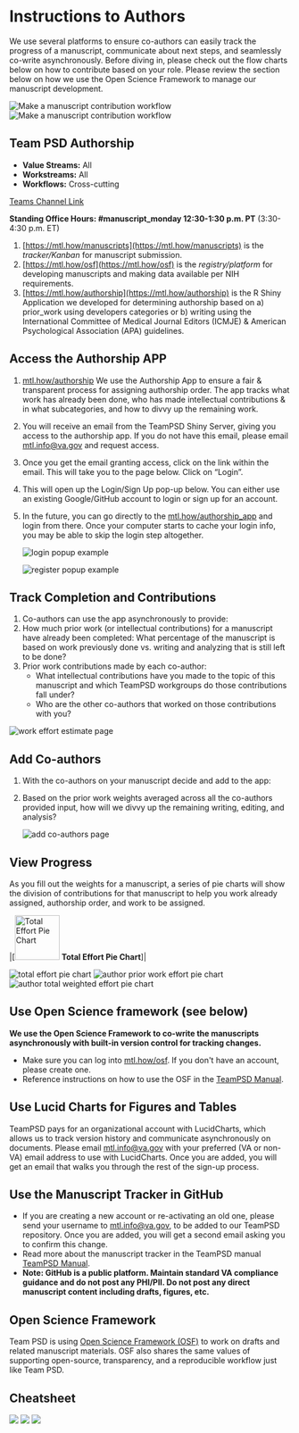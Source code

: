 # Instructions to Authors

We use several platforms to ensure co-authors can easily track the progress of a manuscript, communicate about next steps, and seamlessly co-write asynchronously. Before diving in, please check out the flow charts below on how to contribute based on your role. Please review the section below on how we use the Open Science Framework to manage our manuscript development.

![Make a manuscript contribution workflow](https://github.com/lzim/teampsd/blob/gh-pages/images/ch7_s1_manuscript_workflow.PNG)
![Make a manuscript contribution workflow](https://raw.githubusercontent.com/lzim/teampsd/gh-pages/images/ch7_s1_manuscript_workflow.PNG)


## Team PSD Authorship

- **Value Streams:** All
- **Workstreams:** All
- **Workflows:** Cross-cutting

[Teams Channel Link](https://teams.microsoft.com/l/message/19:d15133fbfb4d4c3a8c81701292b1890d@thread.skype/1678231137133?tenantId=e95f1b23-abaf-45ee-821d-b7ab251ab3bf&groupId=1db500d5-0d01-4254-af42-ad3f78bafacd&parentMessageId=1678231137133&teamName=teampsd_vha&channelName=training_workflow&createdTime=1678231137133&allowXTenantAccess=false)

**Standing Office Hours: #manuscript_monday 12:30-1:30 p.m. PT** (3:30-4:30 p.m. ET)

1. [https://mtl.how/manuscripts](https://mtl.how/manuscripts) is the _tracker/Kanban_ for manuscript submission.
2. [https://mtl.how/osf](https://mtl.how/osf) is the _registry/platform_ for developing manuscripts and making data available per NIH requirements.
3. [https://mtl.how/authorship](https://mtl.how/authorship) is the R Shiny Application we developed for determining authorship based on a) prior_work using developers categories or b) writing using the International Committee of Medical Journal Editors (ICMJE) & American Psychological Association (APA) guidelines.

## Access the Authorship APP

1. [mtl.how/authorship](mtl.how/authorship) We use the Authorship App to ensure a fair & transparent process for assigning authorship order. The app tracks what work has already been done, who has made intellectual contributions & in what subcategories, and how to divvy up the remaining work.
2. You will receive an email from the TeamPSD Shiny Server, giving you access to the authorship app. If you do not have this email, please email [mtl.info@va.gov](mtl.info@va.gov) and request access.
3. Once you get the email granting access, click on the link within the email. This will take you to the page below. Click on “Login”.
4. This will open up the Login/Sign Up pop-up below. You can either use an existing Google/GitHub account to login or sign up for an account.
5. In the future, you can go directly to the [mtl.how/authorship_app](mtl.how/authorship_app) and login from there. Once your computer starts to cache your login info, you may be able to skip the login step altogether.

    ![login popup example](https://github.com/lzim/teampsd/blob/gh-pages/images/ch7_s2_login1.png (Click the login button.))

    ![register popup example](https://github.com/lzim/teampsd/blob/gh-pages/images/ch7_s2_login2.png (Register if you don't have an account))

## Track Completion and Contributions

1. Co-authors can use the app asynchronously to provide:
2. How much prior work (or intellectual contributions) for a manuscript have already been completed: What percentage of the manuscript is based on work previously done vs. writing and analyzing that is still left to be done?
3. Prior work contributions made by each co-author:
    - What intellectual contributions have you made to the topic of this manuscript and which TeamPSD workgroups do those contributions fall under?
    - Who are the other co-authors that worked on those contributions with you?

![work effort estimate page](https://github.com/lzim/teampsd/blob/gh-pages/images/ch7_s3_work_effort.png (Work effort estimate page))

## Add Co-authors

1. With the co-authors on your manuscript decide and add to the app:
2. Based on the prior work weights averaged across all the co-authors provided input, how will we divvy up the remaining writing, editing, and analysis?

    ![add co-authors page](https://github.com/lzim/teampsd/blob/gh-pages/images/ch7_s4_co_authors.png (Add co-authors on this page))

## View Progress

As you fill out the weights for a manuscript, a series of pie charts will show the division of contributions for that manuscript to help you work already assigned, authorship order, and work to be assigned.

|[<img src = "https://github.com/lzim/teampsd/blob/gh-pages/images/ch7_s5_view_progress1.png" alt = "Total Effort Pie Chart" height = "80" width = "80"> **Total Effort Pie Chart**]|

![total effort pie chart](https://github.com/lzim/teampsd/blob/gh-pages/images/ch7_s5_view_progress1.png (Total effort pie chart))
![author prior work effort pie chart](https://github.com/lzim/teampsd/blob/gh-pages/images/ch7_s5_view_progress2.png (Prior effort pie chart))
![author total weighted effort pie chart](https://github.com/lzim/teampsd/blob/gh-pages/images/ch7_s5_view_progress3.png (Total weighted effort))

## Use Open Science framework (see below)

**We use the Open Science Framework to co-write the manuscripts asynchronously with built-in version control for tracking changes.**

- Make sure you can log into [mtl.how/osf](mtl.how/osf). If you don't have an account, please create one.
- Reference instructions on how to use the OSF in the [TeamPSD Manual](https://lzim.github.io/teampsd/3-standard-operations.html#manuscript_tracker).

## Use Lucid Charts for Figures and Tables

TeamPSD pays for an organizational account with LucidCharts, which allows us to track version history and communicate asynchronously on documents. Please email  mtl.info@va.gov with your preferred (VA or non-VA) email address to use with LucidCharts. Once you are added, you will get an email that walks you through the rest of the sign-up process.

## Use the Manuscript Tracker in GitHub

- If you are creating a new account or re-activating an old one, please send your username to mtl.info@va.gov, to be added to our TeamPSD repository. Once you are added, you will get a second email asking you to confirm this change.
- Read more about the manuscript tracker in the TeamPSD manual [TeamPSD Manual](https://lzim.github.io/teampsd/3-standard-operations.html#manuscript_tracker).
- **Note: GitHub is a public platform. Maintain standard VA compliance guidance and do not post any PHI/PII. Do not post any direct manuscript content including drafts, figures, etc.**

## Open Science Framework

Team PSD is using [Open Science Framework (OSF)](https://mtl.how/osf) to work on drafts and related manuscript materials.
OSF also shares the same values of supporting open-source, transparency, and a reproducible workflow just like Team PSD.

## Cheatsheet

![](https://user-images.githubusercontent.com/59668647/118015328-041cb580-b309-11eb-9613-97a01d55ac84.png)
![](https://user-images.githubusercontent.com/59668647/118015383-11d23b00-b309-11eb-8f2e-14524824fa57.png)
![](https://user-images.githubusercontent.com/59668647/118015434-1b5ba300-b309-11eb-9091-3b25bd0534a3.png)

